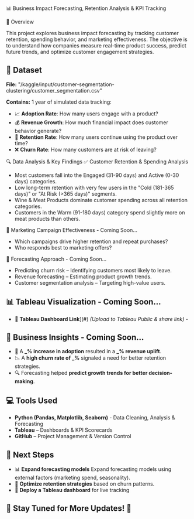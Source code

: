 📊 Business Impact Forecasting, Retention Analysis & KPI Tracking

🚀 Overview

This project explores business impact forecasting by tracking customer retention, spending behavior, and marketing effectiveness. The objective is to understand how companies measure real-time product success, predict future trends, and optimize customer engagement strategies.

## 📂 Dataset 
**File:** "/kaggle/input/customer-segmentation-clustering/customer_segmentation.csv"

**Contains:** 1 year of simulated data tracking:
  - 📈 **Adoption Rate**: How many users engage with a product?
  - 💰 **Revenue Growth**: How much financial impact does customer behavior generate?
  - 🔄 **Retention Rate**: How many users continue using the product over time?
  - ❌ **Churn Rate**: How many customers are at risk of leaving?
  
🔍 Data Analysis & Key Findings
  ✅ Customer Retention & Spending Analysis
   - Most customers fall into the Engaged (31-90 days) and Active (0-30 days) categories.
   - Low long-term retention with very few users in the "Cold (181-365 days)" or "At Risk (>365 days)" segments.
   - Wine & Meat Products dominate customer spending across all retention categories.
   - Customers in the Warm (91-180 days) category spend slightly more on meat products than others.

  📢 Marketing Campaign Effectiveness - Coming Soon...
   - Which campaigns drive higher retention and repeat purchases?
   - Who responds best to marketing offers?

  🔮 Forecasting Approach - Coming Soon...
   - Predicting churn risk – Identifying customers most likely to leave.
   - Revenue forecasting – Estimating product growth trends.
   - Customer segmentation analysis – Targeting high-value users.
 
## 📊 Tableau Visualization - Coming Soon...
- 🔗 **Tableau Dashboard Link**](#) _(Upload to Tableau Public & share link)_ -  

## 📜 Business Insights - Coming Soon...
- 📌 A **_% increase in adoption** resulted in a **_% revenue uplift**.
- 📉 A **high churn rate of _%** signaled a need for better retention strategies.
- 🔍 Forecasting helped **predict growth trends for better decision-making**.

## 💻 Tools Used
- **Python (Pandas, Matplotlib, Seaborn)** - Data Cleaning, Analysis & Forecasting
- **Tableau** – Dashboards & KPI Scorecards
- **GitHub** – Project Management & Version Control

## 📢 Next Steps 
- 📊 **Expand forecasting models** Expand forecasting models using external factors (marketing spend, seasonality).
- 🔄 **Optimize retention strategies** based on churn patterns.
- 🚀 **Deploy a Tableau dashboard** for live tracking

🚀 Stay Tuned for More Updates! 🚀
---